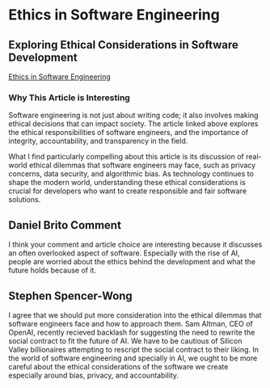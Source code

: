 # Ethics in Software Engineering

## Exploring Ethical Considerations in Software Development

[Ethics in Software Engineering](https://pdh-pro.com/pe-resources/ethics-in-software-engineering)

### Why This Article is Interesting

Software engineering is not just about writing code; it also involves making ethical decisions that can impact society. The article linked above explores the ethical responsibilities of software engineers, and the importance of integrity, accountability, and transparency in the field.

What I find particularly compelling about this article is its discussion of real-world ethical dilemmas that software engineers may face, such as privacy concerns, data security, and algorithmic bias. As technology continues to shape the modern world, understanding these ethical considerations is crucial for developers who want to create responsible and fair software solutions.

## Daniel Brito Comment

I think your comment and article choice are interesting because it discusses an often overlooked aspect of software. Especially with the rise of AI, people are worried about the ethics behind the development and what the future holds because of it.

## Stephen Spencer-Wong
I agree that we should put more consideration into the ethical dilemmas that software engineers face and how to approach them. Sam Altman, CEO of OpenAI, recently recieved backlash for suggesting the need to rewrite the social contract to fit the future of AI. We have to be cautious of Silicon Valley billionaires attempting to rescript the social contract to their liking. In the world of software engineering and specially in AI, we ought to be more careful about the ethical considerations of the software we create especially around bias, privacy, and accountability. 
